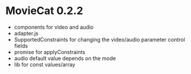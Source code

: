 # MovieCat 0.2.2

- components for video and audio
- adapter.js
- SupportedConstraints for changing the video/audio parameter control fields
- promise for applyConstraints
- audio default value depends on the mode
- lib for const values/array
